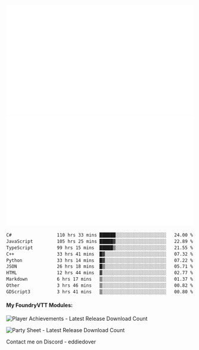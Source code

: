 
![](https://raw.githubusercontent.com/eddiedover/ghstats/master/generated/overview.svg)
![](https://raw.githubusercontent.com/eddiedover/ghstats/master/generated/languages.svg)

<!--START_SECTION:waka-->

```txt
C#                 110 hrs 33 mins ██████░░░░░░░░░░░░░░░░░░░   24.00 %
JavaScript         105 hrs 25 mins █████▓░░░░░░░░░░░░░░░░░░░   22.89 %
TypeScript         99 hrs 15 mins  █████▒░░░░░░░░░░░░░░░░░░░   21.55 %
C++                33 hrs 41 mins  █▓░░░░░░░░░░░░░░░░░░░░░░░   07.32 %
Python             33 hrs 14 mins  █▓░░░░░░░░░░░░░░░░░░░░░░░   07.22 %
JSON               26 hrs 18 mins  █▒░░░░░░░░░░░░░░░░░░░░░░░   05.71 %
HTML               12 hrs 44 mins  ▓░░░░░░░░░░░░░░░░░░░░░░░░   02.77 %
Markdown           6 hrs 17 mins   ▒░░░░░░░░░░░░░░░░░░░░░░░░   01.37 %
Other              3 hrs 46 mins   ▒░░░░░░░░░░░░░░░░░░░░░░░░   00.82 %
GDScript3          3 hrs 41 mins   ▒░░░░░░░░░░░░░░░░░░░░░░░░   00.80 %
```

<!--END_SECTION:waka-->

#### My FoundryVTT Modules:

  ![Player Achievements - Latest Release Download Count](https://img.shields.io/badge/dynamic/json?label=Player%20Achievements%20-%20Downloads@latest&query=assets%5B1%5D.download_count&url=https%3A%2F%2Fapi.github.com%2Frepos%2FEddieDover%2Ffvtt-player-achievements%2Freleases%2Flatest)

  ![Party Sheet - Latest Release Download Count](https://img.shields.io/badge/dynamic/json?label=Party%20Sheet%20-%20Downloads@latest&query=assets%5B1%5D.download_count&url=https%3A%2F%2Fapi.github.com%2Frepos%2FEddieDover%2Ffvtt-party-sheet%2Freleases%2Flatest)

<a rel="me" href="https://techhub.social/@EddieDover"></a>

Contact me on Discord - eddiedover
